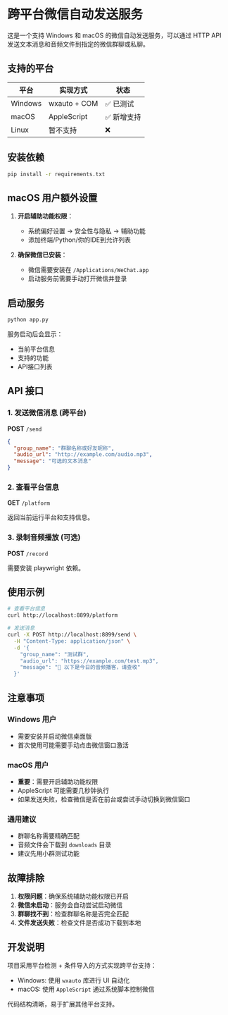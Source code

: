 # 跨平台微信自动发送服务

这是一个支持 Windows 和 macOS 的微信自动发送服务，可以通过 HTTP API 发送文本消息和音频文件到指定的微信群聊或私聊。

## 支持的平台

| 平台 | 实现方式 | 状态 |
|------|----------|------|
| Windows | wxauto + COM | ✅ 已测试 |
| macOS | AppleScript | ✅ 新增支持 |
| Linux | 暂不支持 | ❌ |

## 安装依赖

```bash
pip install -r requirements.txt
```

## macOS 用户额外设置

1. **开启辅助功能权限**：
   - 系统偏好设置 → 安全性与隐私 → 辅助功能
   - 添加终端/Python/你的IDE到允许列表

2. **确保微信已安装**：
   - 微信需要安装在 `/Applications/WeChat.app`
   - 启动服务前需要手动打开微信并登录

## 启动服务

```bash
python app.py
```

服务启动后会显示：
- 当前平台信息
- 支持的功能
- API接口列表

## API 接口

### 1. 发送微信消息 (跨平台)

**POST** `/send`

```json
{
  "group_name": "群聊名称或好友昵称",
  "audio_url": "http://example.com/audio.mp3",
  "message": "可选的文本消息"
}
```

### 2. 查看平台信息

**GET** `/platform`

返回当前运行平台和支持信息。

### 3. 录制音频播放 (可选)

**POST** `/record`

需要安装 playwright 依赖。

## 使用示例

```bash
# 查看平台信息
curl http://localhost:8899/platform

# 发送消息
curl -X POST http://localhost:8899/send \
  -H "Content-Type: application/json" \
  -d '{
    "group_name": "测试群",
    "audio_url": "https://example.com/test.mp3",
    "message": "🎤 以下是今日的音频播客，请查收"
  }'
```

## 注意事项

### Windows 用户
- 需要安装并启动微信桌面版
- 首次使用可能需要手动点击微信窗口激活

### macOS 用户
- **重要**：需要开启辅助功能权限
- AppleScript 可能需要几秒钟执行
- 如果发送失败，检查微信是否在前台或尝试手动切换到微信窗口

### 通用建议
- 群聊名称需要精确匹配
- 音频文件会下载到 `downloads` 目录
- 建议先用小群测试功能

## 故障排除

1. **权限问题**：确保系统辅助功能权限已开启
2. **微信未启动**：服务会自动尝试启动微信
3. **群聊找不到**：检查群聊名称是否完全匹配
4. **文件发送失败**：检查文件是否成功下载到本地

## 开发说明

项目采用平台检测 + 条件导入的方式实现跨平台支持：
- Windows: 使用 `wxauto` 库进行 UI 自动化
- macOS: 使用 `AppleScript` 通过系统脚本控制微信

代码结构清晰，易于扩展其他平台支持。
